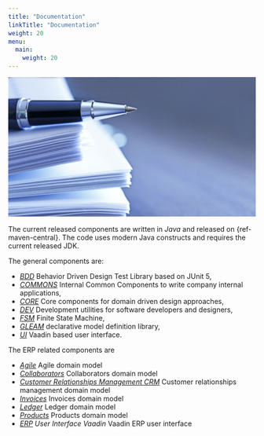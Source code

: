 ```yaml
---
title: "Documentation"
linkTitle: "Documentation"
weight: 20
menu:
  main:
    weight: 20
---
```


![Components Documentation](pics/documentation.jpg)

The current released components are written in _Java_ and released on {ref-maven-central}.
The code uses modern Java constructs and requires the current released JDK.

The general components are:

* _[BDD](./bdd)_ Behavior Driven Design Test Library based on JUnit 5,
* _[COMMONS](./commons)_ Internal Common Components to write company internal applications,
* _[CORE](./core)_ Core components for domain driven design approaches,
* _[DEV](./dev)_ Development utilities for software developers and designers,
* _[FSM](./fsm)_ Finite State Machine,
* _[GLEAM](./gleam)_ declarative model definition library,
* _[UI](./ui)_ Vaadin based user interface.

The ERP related components are

* _[Agile](./domains/agile)_ Agile domain model
* _[Collaborators](./domains/collaborators)_ Collaborators domain model
* _[Customer Relationships Management CRM](./domains/crm)_ Customer relationships management domain model
* _[Invoices](./domains/invoices)_ Invoices domain model
* _[Ledger](./domains/ledger)_ Ledger domain model
* _[Products](./domains/products)_ Products domain model
* _[ERP](./domains/ui) User Interface Vaadin_ Vaadin ERP user interface

